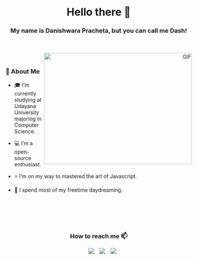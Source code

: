 <h1 align="center">Hello there 👋</h1>
<h3 align="center">My name is Danishwara Pracheta, but you can call me Dash!</h3>
</br></br>

<div align="right">
  <img align="right" top="500" height="300" width="400" alt="GIF" src="https://github.com/dash4k/dash4k/assets/133938416/3ca46025-3f21-4724-b9e5-01993168a30d">
</div>
</br>

### 📝 About Me

* 🎓 I’m currently studying at Udayana University majoring in Computer Science.

* 💻 I’m a open-source enthusiast.

* ⚡ I’m on my way to mastered the art of Javascript.

* 👀 I spend most of my freetime daydreaming.

</br></br></br></br>
<h3 align="center" >How to reach me 📫</h3>

<p align="center">

 <div align="center"  class="icons-social" style="margin-left: 10px;">
        <a style="margin-left: 10px;"  target="_blank" href="https://www.linkedin.com/in/dash4k/">
			<img src="https://img.icons8.com/officel/48/linkedin.png"></a>
<!--         <a style="margin-left: 10px;" target="_blank" href="https://github.com/dash4k">
		<img src="https://img.icons8.com/doodle/40/000000/github--v1.png"></a> -->
		<a style="margin-left: 10px;" target="_blank" href="https://stackoverflow.com/users/23180803/danishwara-pracheta">
				<img src="https://img.icons8.com/color-glass/48/stackoverflow.png"></a>
        <a style="margin-left: 10px;" target="_blank" href="https://discordapp.com/users/404631156068188170">
			<img src="https://img.icons8.com/fluency/48/discord-new-logo.png"></a>
      </div>

</p>



